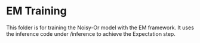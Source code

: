EM Training
===========

This folder is for training the Noisy-Or model with the EM framework. It uses the inference code under /inference to achieve the Expectation step.

